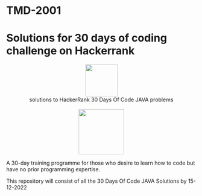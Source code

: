 # TMD-2001

# Solutions for 30 days of coding challenge on Hackerrank 

<p align="center">
        <a href="https://www.hackerrank.com/chitturiarun">
        <img height=85 src="https://d3keuzeb2crhkn.cloudfront.net/hackerrank/assets/styleguide/logo_wordmark-f5c5eb61ab0a154c3ed9eda24d0b9e31.svg">
    </a>
    <br>
    solutions to HackerRank 30 Days Of Code JAVA problems
    <br><br>
       <a href="https://www.hackerrank.com/chitturiarun">
        <img height=120 src="https://aruntech.xyz/30DFC.JPG">
    </a>
    <br>
</p>

A 30-day training programme for those who desire to learn how to code but have no prior programming expertise.

This repository will consist of all the 30 Days Of Code JAVA Solutions by 15-12-2022

